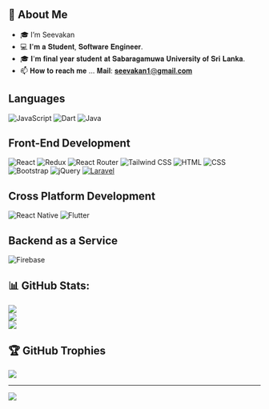 ## 🚀 About Me
- 🎓 I’m Seevakan
- 💻  𝐈'𝐦 𝐚 𝐒𝐭𝐮𝐝𝐞𝐧𝐭, 𝐒𝐨𝐟𝐭𝐰𝐚𝐫𝐞 𝐄𝐧𝐠𝐢𝐧𝐞𝐞𝐫.
- 🎓 𝐈'𝐦 𝐟𝐢𝐧𝐚𝐥 𝐲𝐞𝐚𝐫 𝐬𝐭𝐮𝐝𝐞𝐧𝐭 𝐚𝐭 𝐒𝐚𝐛𝐚𝐫𝐚𝐠𝐚𝐦𝐮𝐰𝐚 𝐔𝐧𝐢𝐯𝐞𝐫𝐬𝐢𝐭𝐲 𝐨𝐟 𝐒𝐫𝐢 𝐋𝐚𝐧𝐤𝐚.
- 📫 𝐇𝐨𝐰 𝐭𝐨 𝐫𝐞𝐚𝐜𝐡 𝐦𝐞 ... 𝐌𝐚𝐢𝐥: 𝐬𝐞𝐞𝐯𝐚𝐤𝐚𝐧𝟏@𝐠𝐦𝐚𝐢𝐥.𝐜𝐨𝐦

## Languages

![JavaScript](https://img.shields.io/badge/JavaScript-yellow)
![Dart](https://img.shields.io/badge/Dart-blue)
![Java](https://img.shields.io/badge/Java-green)


## Front-End Development

![React](https://img.shields.io/badge/React-Library-blue?logo=react&style=flat)
![Redux](https://img.shields.io/badge/Redux-State%20Management-purple?logo=redux&style=flat)
![React Router](https://img.shields.io/badge/React%20Router-Routing-green?logo=react-router&style=flat)
![Tailwind CSS](https://img.shields.io/badge/Tailwind%20CSS-CSS%20Framework-blue?logo=tailwind-css&style=flat)
![HTML](https://img.shields.io/badge/HTML-Markup-red?logo=html5&style=flat)
![CSS](https://img.shields.io/badge/CSS-Styles-blue?logo=css3&style=flat)
![Bootstrap](https://img.shields.io/badge/Bootstrap-Framework-purple?logo=bootstrap&style=flat)
![jQuery](https://img.shields.io/badge/jQuery-Library-blue?logo=jquery&style=flat)
[![Laravel](https://img.shields.io/badge/Laravel-PHP%20Framework-FF2D20?logo=laravel&style=flat-square)](https://laravel.com/)


## Cross Platform Development

![React Native](https://img.shields.io/badge/React%20Native-Framework-blue?logo=react&style=flat)
![Flutter](https://img.shields.io/badge/Flutter-Framework-blue?logo=flutter&style=flat)


## Backend as a Service

![Firebase](https://img.shields.io/badge/Firebase-Database-orange?logo=firebase&style=flat)

## 📊 GitHub Stats:
![](https://github-readme-stats.vercel.app/api?username=Seevakan1997&theme=radical&hide_border=false&include_all_commits=false&count_private=false)<br/>
![](https://github-readme-streak-stats.herokuapp.com/?user=Seevakan1997&theme=radical&hide_border=false)<br/>
![](https://github-readme-stats.vercel.app/api?username=Seevakan1997&theme=radical&hide_border=false&include_all_commits=false&count_private=false)


## 🏆 GitHub Trophies
![](https://github-profile-trophy.vercel.app/?username=Seevakan1997&theme=radical&no-frame=false&no-bg=true&margin-w=4)

---
[![](https://visitcount.itsvg.in/api?id=Seevakan1997&icon=0&color=0)](https://visitcount.itsvg.in)
